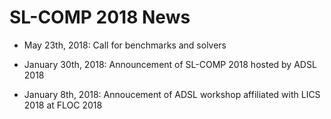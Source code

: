 # SL-COMP 2018 News #

* May 23th, 2018:
Call for benchmarks and solvers

* January 30th, 2018:
Announcement of SL-COMP 2018 hosted by ADSL 2018

* January 8th, 2018:
Annoucement of ADSL workshop affiliated with LICS 2018 at FLOC 2018

